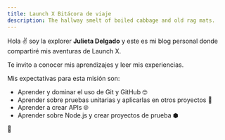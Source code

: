 ```yaml
---
title: Launch X Bitácora de viaje
description: The hallway smelt of boiled cabbage and old rag mats.
---
```


Hola ✌️  soy la explorer **Julieta Delgado** y este es mi blog personal donde compartiré mis aventuras de Launch X.

Te invito a conocer mis aprendizajes y leer mis experiencias.

Mis expectativas para esta misión son:

- Aprender y dominar el uso de Git y GitHub 🤓
- Aprender sobre pruebas unitarias y aplicarlas en otros proyectos 🧪
- Aprender a crear APIs 🌐
- Aprender sobre Node.js y crear proyectos de prueba ⬢

🚀
